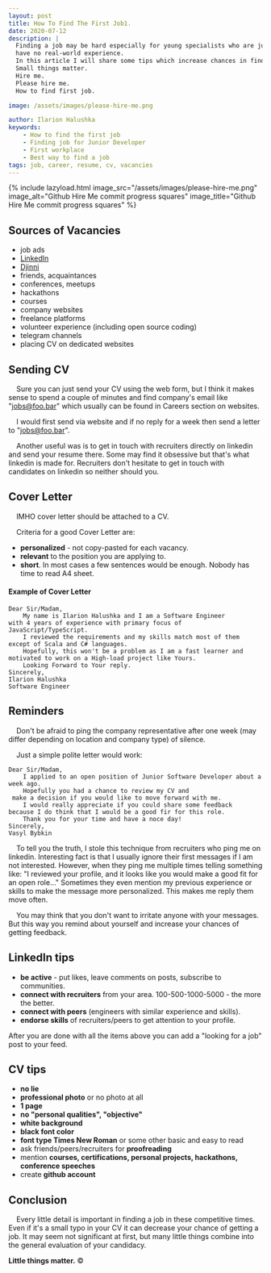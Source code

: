 ```yaml
---
layout: post
title: How To Find The First Job1.
date: 2020-07-12
description: |
  Finding a job may be hard especially for young specialists who are just entering the industry and 
  have no real-world experience.
  In this article I will share some tips which increase chances in finding a job.
  Small things matter.
  Hire me.
  Please hire me.
  How to find first job.

image: /assets/images/please-hire-me.png

author: Ilarion Halushka
keywords:
    - How to find the first job
    - Finding job for Junior Developer
    - First workplace
    - Best way to find a job
tags: job, career, resume, cv, vacancies
---
```


{% include lazyload.html image_src="/assets/images/please-hire-me.png" image_alt="Github Hire Me commit progress squares" image_title="Github Hire Me commit progress squares" %}

## Sources of Vacancies

* job ads
* <a target="_blank" href="https://linkedin.com">LinkedIn</a> 
* <a target="_blank" href="https://djinni.co">Djinni</a>
* friends, acquaintances
* conferences, meetups
* hackathons
* courses
* company websites
* freelance platforms
* volunteer experience (including open source coding)
* telegram channels
* placing CV on dedicated websites


## Sending CV

&nbsp;&nbsp;&nbsp; Sure you can just send your CV using the web form, 
but I think it makes sense to spend a couple of minutes and find company's email like
"jobs@foo.bar" which usually can be found in Careers section on websites.

&nbsp;&nbsp;&nbsp; I would first send via website and if no reply for a week then
send a letter to "jobs@foo.bar".

&nbsp;&nbsp;&nbsp; Another useful was is to get in touch with recruiters directly 
on linkedin and send your resume there. 
Some may find it obsessive but that's what linkedin is made for.
Recruiters don't hesitate to get in touch with candidates on linkedin so neither should you.

## Cover Letter

&nbsp;&nbsp;&nbsp; IMHO cover letter should be attached to a CV.
 
&nbsp;&nbsp;&nbsp; Criteria for a good Cover Letter are:

* **personalized** - not copy-pasted for each vacancy.
* **relevant** to the position you are applying to.
* **short**. In most cases a few sentences would be enough. Nobody has time to read A4 sheet.

#### Example of Cover Letter

```
Dear Sir/Madam,
    My name is Ilarion Halushka and I am a Software Engineer
with 4 years of experience with primary focus of JavaScript/TypeScript.
    I reviewed the requirements and my skills match most of them
except of Scala and C# languages.
    Hopefully, this won't be a problem as I am a fast learner and 
motivated to work on a High-load project like Yours.
    Looking Forward to Your reply.
Sincerely, 
Ilarion Halushka
Software Engineer
```


## Reminders

&nbsp;&nbsp;&nbsp; Don't be afraid to ping the company representative
after one week (may differ depending on location and company type) of silence.

&nbsp;&nbsp;&nbsp; Just a simple polite letter would work:

```
Dear Sir/Madam,
    I applied to an open position of Junior Software Developer about a week ago.
    Hopefully you had a chance to review my CV and
 make a decision if you would like to move forward with me.
    I would really appreciate if you could share some feedback
because I do think that I would be a good fir for this role.
    Thank you for your time and have a noce day!
Sincerely, 
Vasyl Bybkin
```

&nbsp;&nbsp;&nbsp; To tell you the truth, I stole this technique from recruiters
who ping me on linkedin. Interesting fact is that I usually ignore their first messages
if I am not interested. However, when they ping me multiple times telling something like: 
"I reviewed your profile, and it looks like you would make a good fit for an open role..."
Sometimes they even mention my previous experience or skills to make the message more personalized.
This makes me reply them move often.

&nbsp;&nbsp;&nbsp; You may think that you don't want to irritate anyone with your messages.
But this way you remind about yourself and increase your chances of getting feedback.

## LinkedIn tips

* **be active** - put likes, leave comments on posts, subscribe to communities.
* **connect with recruiters** from your area. 100-500-1000-5000 - the more the better.
* **connect with peers** (engineers with similar experience and skills).
* **endorse skills** of recruiters/peers to get attention to your profile.

After you are done with all the items above you can add a "looking for a job" post to your feed.

## CV tips

* **no lie**
* **professional photo** or no photo at all
* **1 page**
* **no "personal qualities", "objective"**
* **white background**
* **black font color**
* **font type Times New Roman** or some other basic and easy to read
* ask friends/peers/recruiters for **proofreading** 
* mention **courses, certifications, personal projects, hackathons, conference speeches**
* create **github account**

## Conclusion

&nbsp;&nbsp;&nbsp; Every little detail is important in finding a job in these competitive times. 
Even if it's a small typo in your CV it can decrease your chance of getting a job.
It may seem not significant at first, but many little things combine into the general evaluation of your candidacy.


**Little things matter.** ©







